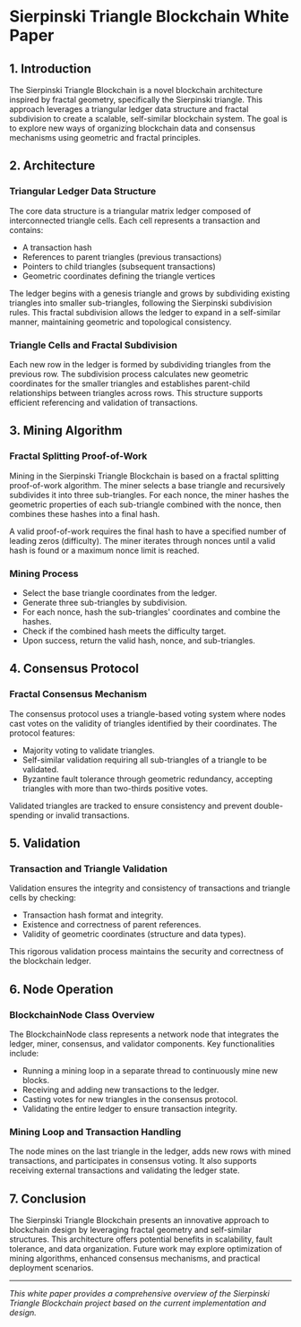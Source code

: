 # Sierpinski Triangle Blockchain White Paper

## 1. Introduction

The Sierpinski Triangle Blockchain is a novel blockchain architecture inspired by fractal geometry, specifically the Sierpinski triangle. This approach leverages a triangular ledger data structure and fractal subdivision to create a scalable, self-similar blockchain system. The goal is to explore new ways of organizing blockchain data and consensus mechanisms using geometric and fractal principles.

## 2. Architecture

### Triangular Ledger Data Structure

The core data structure is a triangular matrix ledger composed of interconnected triangle cells. Each cell represents a transaction and contains:

- A transaction hash
- References to parent triangles (previous transactions)
- Pointers to child triangles (subsequent transactions)
- Geometric coordinates defining the triangle vertices

The ledger begins with a genesis triangle and grows by subdividing existing triangles into smaller sub-triangles, following the Sierpinski subdivision rules. This fractal subdivision allows the ledger to expand in a self-similar manner, maintaining geometric and topological consistency.

### Triangle Cells and Fractal Subdivision

Each new row in the ledger is formed by subdividing triangles from the previous row. The subdivision process calculates new geometric coordinates for the smaller triangles and establishes parent-child relationships between triangles across rows. This structure supports efficient referencing and validation of transactions.

## 3. Mining Algorithm

### Fractal Splitting Proof-of-Work

Mining in the Sierpinski Triangle Blockchain is based on a fractal splitting proof-of-work algorithm. The miner selects a base triangle and recursively subdivides it into three sub-triangles. For each nonce, the miner hashes the geometric properties of each sub-triangle combined with the nonce, then combines these hashes into a final hash.

A valid proof-of-work requires the final hash to have a specified number of leading zeros (difficulty). The miner iterates through nonces until a valid hash is found or a maximum nonce limit is reached.

### Mining Process

- Select the base triangle coordinates from the ledger.
- Generate three sub-triangles by subdivision.
- For each nonce, hash the sub-triangles' coordinates and combine the hashes.
- Check if the combined hash meets the difficulty target.
- Upon success, return the valid hash, nonce, and sub-triangles.

## 4. Consensus Protocol

### Fractal Consensus Mechanism

The consensus protocol uses a triangle-based voting system where nodes cast votes on the validity of triangles identified by their coordinates. The protocol features:

- Majority voting to validate triangles.
- Self-similar validation requiring all sub-triangles of a triangle to be validated.
- Byzantine fault tolerance through geometric redundancy, accepting triangles with more than two-thirds positive votes.

Validated triangles are tracked to ensure consistency and prevent double-spending or invalid transactions.

## 5. Validation

### Transaction and Triangle Validation

Validation ensures the integrity and consistency of transactions and triangle cells by checking:

- Transaction hash format and integrity.
- Existence and correctness of parent references.
- Validity of geometric coordinates (structure and data types).

This rigorous validation process maintains the security and correctness of the blockchain ledger.

## 6. Node Operation

### BlockchainNode Class Overview

The BlockchainNode class represents a network node that integrates the ledger, miner, consensus, and validator components. Key functionalities include:

- Running a mining loop in a separate thread to continuously mine new blocks.
- Receiving and adding new transactions to the ledger.
- Casting votes for new triangles in the consensus protocol.
- Validating the entire ledger to ensure transaction integrity.

### Mining Loop and Transaction Handling

The node mines on the last triangle in the ledger, adds new rows with mined transactions, and participates in consensus voting. It also supports receiving external transactions and validating the ledger state.

## 7. Conclusion

The Sierpinski Triangle Blockchain presents an innovative approach to blockchain design by leveraging fractal geometry and self-similar structures. This architecture offers potential benefits in scalability, fault tolerance, and data organization. Future work may explore optimization of mining algorithms, enhanced consensus mechanisms, and practical deployment scenarios.

---

*This white paper provides a comprehensive overview of the Sierpinski Triangle Blockchain project based on the current implementation and design.*
